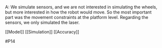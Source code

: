 A: We simulate sensors, and we are not interested in simulating the wheels, but more interested in how the robot would move. So the most important part was the movement constraints at the platform level. Regarding the sensors, we only simulated the laser.

[[Model]]
[[Simulation]]
[[Accuracy]]

#P14 